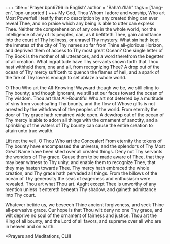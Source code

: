 +++
title = 'Prayer bpn6796 in English'
author = "Bahá'u'lláh"
tags = ['lang-en', 'bpn-unsorted']
+++
My God, Thou Whom I adore and worship, Who art Most Powerful! I testify that no description by any created thing can ever reveal Thee, and no praise which any being is able to utter can express Thee. Neither the comprehension of any one in the whole world, nor the intelligence of any of its peoples, can, as it befitteth Thee, gain admittance into the court of Thy holiness, or unravel Thy mystery. What sin hath kept the inmates of the city of Thy names so far from Thine all-glorious Horizon, and deprived them of access to Thy most great Ocean? One single letter of Thy Book is the mother of all utterances, and a word therefrom the begetter of all creation. What ingratitude have Thy servants shown forth that Thou hast withheld them, one and all, from recognizing Thee? A drop out of the ocean of Thy mercy sufficeth to quench the flames of hell, and a spark of the fire of Thy love is enough to set ablaze a whole world.

O Thou Who art the All-Knowing! Wayward though we be, we still cling to Thy bounty; and though ignorant, we still set our faces toward the ocean of Thy wisdom. Thou art that All-Bountiful Who art not deterred by a multitude of sins from vouchsafing Thy bounty, and the flow of Whose gifts is not arrested by the withdrawal of the peoples of the world. From eternity the door of Thy grace hath remained wide open. A dewdrop out of the ocean of Thy mercy is able to adorn all things with the ornament of sanctity, and a sprinkling of the waters of Thy bounty can cause the entire creation to attain unto true wealth.

Lift not the veil, O Thou Who art the Concealer! From eternity the tokens of Thy bounty have encompassed the universe, and the splendors of Thy Most Great Name have been shed over all created things. Deny not Thy servants the wonders of Thy grace. Cause them to be made aware of Thee, that they may bear witness to Thy unity, and enable them to recognize Thee, that they may hasten towards Thee. Thy mercy hath embraced the whole creation, and Thy grace hath pervaded all things. From the billows of the ocean of Thy generosity the seas of eagerness and enthusiasm were revealed. Thou art what Thou art. Aught except Thee is unworthy of any mention unless it entereth beneath Thy shadow, and gaineth admittance into Thy court.

Whatever betide us, we beseech Thine ancient forgiveness, and seek Thine all-pervasive grace. Our hope is that Thou wilt deny no one Thy grace, and wilt deprive no soul of the ornament of fairness and justice. Thou art the King of all bounty, and the Lord of all favors, and supreme over all who are in heaven and on earth.


*Prayers and Meditations, CLIII
